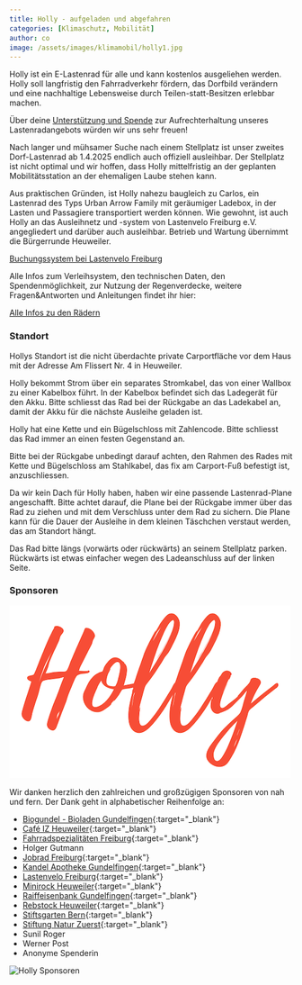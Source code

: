 ```yaml
---
title: Holly - aufgeladen und abgefahren
categories: [Klimaschutz, Mobilität]
author: co
image: /assets/images/klimamobil/holly1.jpg
---
```


Holly ist ein E-Lastenrad für alle und kann kostenlos ausgeliehen werden. Holly soll langfristig den Fahrradverkehr fördern, das Dorfbild verändern und eine nachhaltige Lebensweise durch Teilen-statt-Besitzen erlebbar machen.

Über deine [Unterstützung und Spende](/infos-lastenraeder#spenden) zur Aufrechterhaltung unseres Lastenradangebots würden wir uns sehr freuen!

Nach langer und mühsamer Suche nach einem Stellplatz ist unser zweites Dorf-Lastenrad ab 1.4.2025 endlich auch offiziell ausleihbar.
Der Stellplatz ist nicht optimal und wir hoffen, dass Holly mittelfristig an der geplanten Mobilitätsstation an der ehemaligen Laube stehen kann.

Aus praktischen Gründen, ist Holly nahezu baugleich zu Carlos, ein Lastenrad des Typs Urban Arrow Family mit geräumiger Ladebox, in der Lasten und Passagiere transportiert werden können. Wie gewohnt, ist auch Holly an das Ausleihnetz und -system von Lastenvelo Freiburg e.V. angegliedert und darüber auch ausleihbar. Betrieb und Wartung übernimmt die Bürgerrunde Heuweiler.

<a class="btn btn-success" href="https://www.lastenvelofreiburg.de/ausleihen-lastenvelo-42/" role="button" target="_blank">Buchungssystem bei Lastenvelo Freiburg</a>

Alle Infos zum Verleihsystem, den technischen Daten, den Spendenmöglichkeit, zur Nutzung der Regenverdecke, weitere Fragen&Antworten und Anleitungen findet ihr hier:

<a class="btn btn-success" href="/infos-lastenraeder" role="button" target="_blank">Alle Infos zu den Rädern</a>

### Standort

Hollys Standort ist die nicht überdachte private Carportfläche vor dem Haus mit der Adresse Am Flissert Nr. 4 in Heuweiler.

Holly bekommt Strom über ein separates Stromkabel, das von einer Wallbox zu einer Kabelbox führt. In der Kabelbox befindet sich das Ladegerät für den Akku. Bitte schliesst das Rad bei der Rückgabe an das Ladekabel an, damit der Akku für die nächste Ausleihe geladen ist.

Holly hat eine Kette und ein Bügelschloss mit Zahlencode. Bitte schliesst das Rad immer an einen festen Gegenstand an.

Bitte bei der Rückgabe unbedingt darauf achten, den Rahmen des Rades mit Kette und Bügelschloss am Stahlkabel, das fix am Carport-Fuß befestigt ist, anzuschliessen.

Da wir kein Dach für Holly haben, haben wir eine passende Lastenrad-Plane angeschafft. Bitte achtet darauf, die Plane bei der Rückgabe immer über das Rad zu ziehen und mit dem Verschluss unter dem Rad zu sichern. Die Plane kann für die Dauer der Ausleihe in dem kleinen Täschchen verstaut werden, das am Standort hängt.

Das Rad bitte längs (vorwärts oder rückwärts) an seinem Stellplatz parken. Rückwärts ist etwas einfacher wegen des Ladeanschluss auf der linken Seite.

### Sponsoren

![Holly](/assets/images/klimamobil/holly.png "Holly")

Wir danken herzlich den zahlreichen und großzügigen Sponsoren von nah und fern. Der Dank geht in alphabetischer Reihenfolge an:

- [Biogundel - Bioladen Gundelfingen](https://www.biogundel.de/){:target="\_blank"}
- [Café IZ Heuweiler](https://cafe-iz.de/){:target="\_blank"}
- [Fahrradspezialitäten Freiburg](https://fahrradspezialitaeten.com/home.html){:target="\_blank"}
- Holger Gutmann
- [Jobrad Freiburg](https://jobrad.de/){:target="\_blank"}
- [Kandel Apotheke Gundelfingen](https://www.gundelfingen-apotheke.de/){:target="\_blank"}
- [Lastenvelo Freiburg](https://www.lastenvelofreiburg.de/){:target="\_blank"}
- [Minirock Heuweiler](https://www.minirock.rocks/){:target="\_blank"}
- [Raiffeisenbank Gundelfingen](https://www.raiffeisenbank-im-breisgau.de/homepage.html){:target="\_blank"}
- [Rebstock Heuweiler](https://www.rebstock-heuweiler.de/){:target="\_blank"}
- [Stiftsgarten Bern](https://stiftsgarten.ch/){:target="\_blank"}
- [Stiftung Natur Zuerst](https://www.natur-zuerst.de/){:target="\_blank"}
- Sunil Roger
- Werner Post
- Anonyme Spenderin

![Holly Sponsoren](/assets/images/klimamobil/holly-sponsoren.png "Holly Sonsoren")
